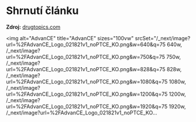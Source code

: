 # Shrnutí článku

**Zdroj:** [drugtopics.com](https://www.drugtopics.com/view/glp-1-titration-remains-persistent-challenge-among-patients-with-obesity)

<img alt="AdvanCE" title="AdvanCE" sizes="100vw" srcSet="/_next/image?url=%2FAdvanCE_Logo_021821v1_noPTCE_KO.png&amp;w=640&amp;q=75 640w, /_next/image?url=%2FAdvanCE_Logo_021821v1_noPTCE_KO.png&amp;w=750&amp;q=75 750w, /_next/image?url=%2FAdvanCE_Logo_021821v1_noPTCE_KO.png&amp;w=828&amp;q=75 828w, /_next/image?url=%2FAdvanCE_Logo_021821v1_noPTCE_KO.png&amp;w=1080&amp;q=75 1080w, /_next/image?url=%2FAdvanCE_Logo_021821v1_noPTCE_KO.png&amp;w=1200&amp;q=75 1200w, /_next/image?url=%2FAdvanCE_Logo_021821v1_noPTCE_KO.png&amp;w=1920&amp;q=75 1920w, /_next/image?url=%2FAdvanCE_Logo_021821v1_noPTCE_KO…